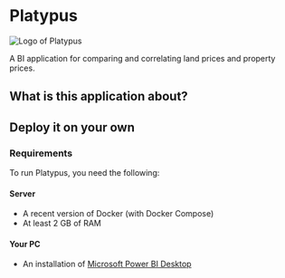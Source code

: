 # Platypus

![Logo of Platypus](logo.jpg)

A BI application for comparing and correlating land prices and property prices.

## What is this application about?

## Deploy it on your own

### Requirements

To run Platypus, you need the following:

#### Server

- A recent version of Docker (with Docker Compose)
- At least 2 GB of RAM

#### Your PC

- An installation of [Microsoft Power BI Desktop](https://aka.ms/pbidesktopstore)
